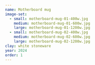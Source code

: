 ```yaml
---
name: Motherboard mug
image-set:
  - small: motherboard-mug-01-400w.jpg
    medium: motherboard-mug-01-600w.jpg
    large: motherboard-mug-01-1200w.jpg
  - small: motherboard-mug-02-400w.jpg
    medium: motherboard-mug-02-600w.jpg
    large: motherboard-mug-02-1200w.jpg
clay: white stoneware
year: 2024
order: 1
---
```

